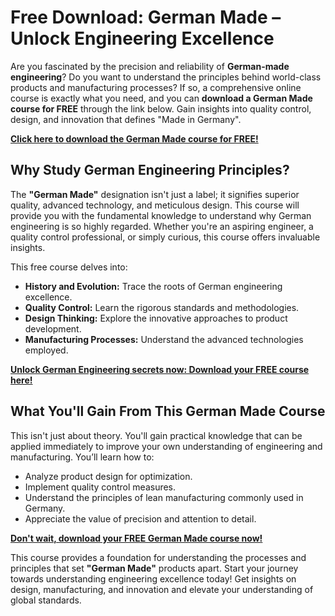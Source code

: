 # Free Download: German Made – Unlock Engineering Excellence

Are you fascinated by the precision and reliability of **German-made engineering**? Do you want to understand the principles behind world-class products and manufacturing processes? If so, a comprehensive online course is exactly what you need, and you can **download a German Made course for FREE** through the link below. Gain insights into quality control, design, and innovation that defines "Made in Germany".

[**Click here to download the German Made course for FREE!**](https://udemywork.com/germanmade)

## Why Study German Engineering Principles?

The **"German Made"** designation isn't just a label; it signifies superior quality, advanced technology, and meticulous design. This course will provide you with the fundamental knowledge to understand why German engineering is so highly regarded. Whether you're an aspiring engineer, a quality control professional, or simply curious, this course offers invaluable insights.

This free course delves into:
*   **History and Evolution:** Trace the roots of German engineering excellence.
*   **Quality Control:** Learn the rigorous standards and methodologies.
*   **Design Thinking:** Explore the innovative approaches to product development.
*   **Manufacturing Processes:** Understand the advanced technologies employed.

[**Unlock German Engineering secrets now: Download your FREE course here!**](https://udemywork.com/germanmade)

## What You'll Gain From This German Made Course

This isn't just about theory. You'll gain practical knowledge that can be applied immediately to improve your own understanding of engineering and manufacturing. You’ll learn how to:

*   Analyze product design for optimization.
*   Implement quality control measures.
*   Understand the principles of lean manufacturing commonly used in Germany.
*   Appreciate the value of precision and attention to detail.

[**Don't wait, download your FREE German Made course now!**](https://udemywork.com/germanmade)

This course provides a foundation for understanding the processes and principles that set **"German Made"** products apart. Start your journey towards understanding engineering excellence today! Get insights on design, manufacturing, and innovation and elevate your understanding of global standards.
